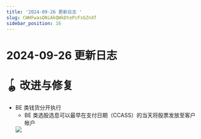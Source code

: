 ```yaml
---
title: '2024-09-26 更新日志 '
slug: CWHFwasQNiAkQWkDtePcFsbZnXf
sidebar_position: 16
---
```



# 2024-09-26 更新日志 

# 🪀 改进与修复

- BE 类钱货分开执行
    - BE 类选股选息可以最早在支付日期（CCASS）的当天将股票发放至客户帐户
    <img src="/assets/VPisbVVijox0CCxQ6cUcFeIdn8c.png" src-width="3828" src-height="1762" align="center"/>

